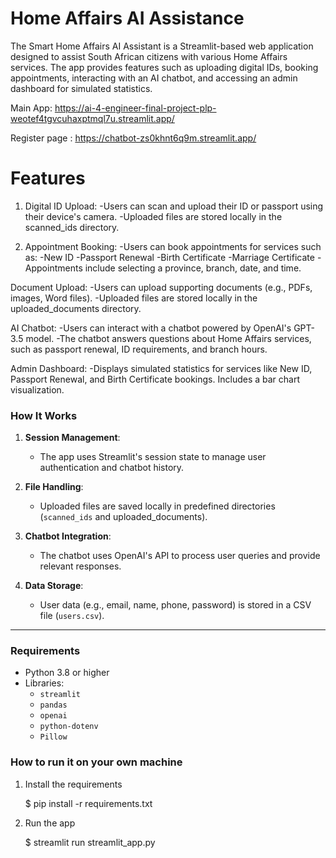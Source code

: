 # Home Affairs AI Assistance
The Smart Home Affairs AI Assistant is a Streamlit-based web application designed to assist South African citizens with various Home Affairs services. The app provides features such as uploading digital IDs, booking appointments, interacting with an AI chatbot, and accessing an admin dashboard for simulated statistics.

Main App: https://ai-4-engineer-final-project-plp-weotef4tgvcuhaxptmql7u.streamlit.app/


Register page : https://chatbot-zs0khnt6q9m.streamlit.app/


# Features


1. Digital ID Upload:
-Users can scan and upload their ID or passport using their device's camera.
-Uploaded files are stored locally in the scanned_ids directory.


2. Appointment Booking:
-Users can book appointments for services such as:
-New ID
-Passport Renewal
-Birth Certificate
-Marriage Certificate
-Appointments include selecting a province, branch, date, and time.


Document Upload:
-Users can upload supporting documents (e.g., PDFs, images, Word files).
-Uploaded files are stored locally in the uploaded_documents directory.


AI Chatbot:
-Users can interact with a chatbot powered by OpenAI's GPT-3.5 model.
-The chatbot answers questions about Home Affairs services, such as passport renewal, ID requirements, and branch hours.


Admin Dashboard:
-Displays simulated statistics for services like New ID, Passport Renewal, and Birth Certificate bookings.
Includes a bar chart visualization.



### How It Works
1. **Session Management**:
   - The app uses Streamlit's session state to manage user authentication and chatbot history.

2. **File Handling**:
   - Uploaded files are saved locally in predefined directories (`scanned_ids` and uploaded_documents).

3. **Chatbot Integration**:
   - The chatbot uses OpenAI's API to process user queries and provide relevant responses.

4. **Data Storage**:
   - User data (e.g., email, name, phone, password) is stored in a CSV file (`users.csv`).

---



### Requirements
- Python 3.8 or higher
- Libraries:
  - `streamlit`
  - `pandas`
  - `openai`
  - `python-dotenv`
  - `Pillow`





### How to run it on your own machine

1. Install the requirements

   $ pip install -r requirements.txt
   

2. Run the app
   
   $ streamlit run streamlit_app.py
   
